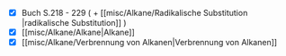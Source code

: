 - [x] Buch S.218 - 229 ( + [[misc/Alkane/Radikalische Substitution |radikalische Substitution]] )
- [x] [[misc/Alkane/Alkane|Alkane]]
- [x] [[misc/Alkane/Verbrennung von Alkanen|Verbrennung von Alkanen]]